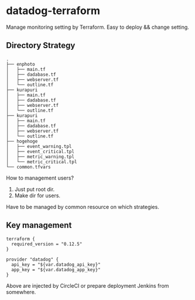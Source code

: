 # datadog-terraform

Manage monitoring setting by Terraform.
Easy to deploy && change setting.

## Directory Strategy

```
.
├── enphoto
│   ├── main.tf
│   ├── dadabase.tf
│   ├── webserver.tf
│   └── outline.tf
├── kurapuri
│   ├── main.tf
│   ├── dadabase.tf
│   ├── webserver.tf
│   └── outline.tf
├── kurapuri
│   ├── main.tf
│   ├── dadabase.tf
│   ├── webserver.tf
│   └── outline.tf
├── hogehoge
│   ├── event_warning.tpl
│   ├── event_critical.tpl
│   ├── metric_warning.tpl
│   └── metric_critical.tpl
└── common.tfvars
```

How to management users?
1. Just put root dir.
2. Make dir for users.

Have to be managed by common resource on which strategies.

## Key management

```hcl-terraform
terraform {
  required_version = "0.12.5"
}

provider "datadog" {
  api_key = "${var.datadog_api_key}"
  app_key = "${var.datadog_app_key}"
}
```

Above are injected by CircleCI or prepare deployment Jenkins from somewhere.

 
